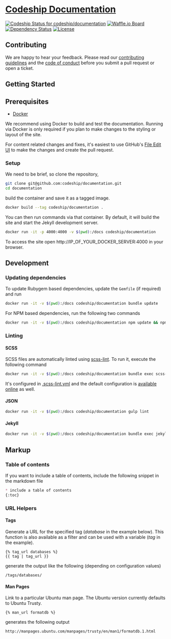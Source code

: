 # [Codeship Documentation](https://codeship.com/documentation/)

[![Codeship Status for codeship/documentation](https://codeship.com/projects/0bdb0440-3af5-0133-00ea-0ebda3a33bf6/status?branch=master)](https://codeship.com/projects/102044)
[![Waffle.io Board](https://badge.waffle.io/codeship/documentation.svg?label=ready&title=Ready)](http://waffle.io/codeship/documentation)
[![Dependency Status](https://gemnasium.com/codeship/documentation.svg)](https://gemnasium.com/codeship/documentation)
[![License](http://img.shields.io/:license-mit-blue.svg)](https://github.com/codeship/documentation/blob/master/LICENSE.md)

## Contributing

We are happy to hear your feedback. Please read our [contributing guidelines](CONTRIBUTING.md) and the [code of conduct](CODE_OF_CONDUCT.md) before you submit a pull request or open a ticket.

## Getting Started

## Prerequisites

* [Docker](https://docs.docker.com/engine/installation/)

We recommend using Docker to build and test the documentation. Running via Docker is only required if you plan to make changes to the styling or layout of the site.

For content related changes and fixes, it's easiest to use GitHub's [File Edit UI](https://help.github.com/articles/editing-files-in-another-user-s-repository/) to make the changes and create the pull request.

### Setup

We need to be brief, so clone the repository,

```bash
git clone git@github.com:codeship/documentation.git
cd documentation
```

build the container and save it as a tagged image.

```bash
docker build --tag codeship/documentation .
```

You can then run commands via that container. By default, it will build the site and start the Jekyll development server.

```bash
docker run -it -p 4000:4000 -v $(pwd):/docs codeship/documentation
```

To access the site open http://IP_OF_YOUR_DOCKER_SERVER:4000 in your browser.

## Development

### Updating dependencies

To update Rubygem based dependencies, update the `Gemfile` (if required) and run

```bash
docker run -it -v $(pwd):/docs codeship/documentation bundle update
```

For NPM based dependencies, run the following two commands

```bash
docker run -it -v $(pwd):/docs codeship/documentation npm update && npm shrinkwrap
```

### Linting

#### SCSS

SCSS files are automatically linted using [scss-lint](https://github.com/causes/scss-lint). To run it, execute the following command

```bash
docker run -it -v $(pwd):/docs codeship/documentation bundle exec scss-lint
```

It's configured in [.scss-lint.yml](.scss-lint.yml) and the default configuration is [available online](https://github.com/causes/scss-lint/blob/master/config/default.yml) as well.

#### JSON

```bash
docker run -it -v $(pwd):/docs codeship/documentation gulp lint
```

#### Jekyll

```bash
docker run -it -v $(pwd):/docs codeship/documentation bundle exec jekyll doctor
```

## Markup

### Table of contents

If you want to include a table of contents, include the following snippet in the markdown file

```md
* include a table of contents
{:toc}
```

### URL Helpers
#### Tags

Generate a URL for the specified tag (_database_ in the example below). This function is also available as a filter and can be used with a variable (_tag_ in the example).

```
{% tag_url databases %}
{{ tag | tag_url }}
```

generate the output like the following (depending on configuration values)

```
/tags/databases/
```

#### Man Pages

Link to a particular Ubuntu man page. The Ubuntu version currently defaults to Ubuntu Trusty.

```
{% man_url formatdb %}
```

generates the following output

```
http://manpages.ubuntu.com/manpages/trusty/en/man1/formatdb.1.html
```

